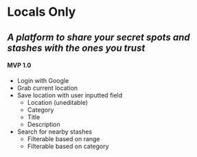 # Locals Only
## _A platform to share your secret spots and stashes with the ones you trust_
#### MVP 1.0
- Login with Google
- Grab current location
- Save location with user inputted field
  - Location (uneditable)
  - Category
  - Title
  - Description
- Search for nearby stashes
  -  Filterable based on range
  -  Filterable based on category